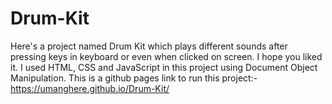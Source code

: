 # Drum-Kit
Here's a project named Drum Kit which plays different sounds after pressing keys in keyboard or even when clicked on screen.
I hope you liked it.
I used HTML, CSS and JavaScript in this project using Document Object Manipulation. 
This is a github pages link to run this project:- https://umanghere.github.io/Drum-Kit/
